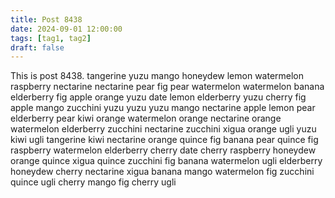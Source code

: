 ```yaml
---
title: Post 8438
date: 2024-09-01 12:00:00
tags: [tag1, tag2]
draft: false
---
```

This is post 8438.
tangerine
yuzu
mango
honeydew
lemon
watermelon
raspberry
nectarine
nectarine
pear
fig
pear
watermelon
watermelon
banana
elderberry
fig
apple
orange
yuzu
date
lemon
elderberry
yuzu
cherry
fig
apple
mango
zucchini
yuzu
yuzu
yuzu
mango
nectarine
apple
lemon
pear
elderberry
pear
kiwi
orange
watermelon
orange
nectarine
orange
watermelon
elderberry
zucchini
nectarine
zucchini
xigua
orange
ugli
yuzu
kiwi
ugli
tangerine
kiwi
nectarine
orange
quince
fig
banana
pear
quince
fig
raspberry
watermelon
elderberry
cherry
date
cherry
raspberry
honeydew
orange
quince
xigua
quince
zucchini
fig
banana
watermelon
ugli
elderberry
honeydew
cherry
nectarine
xigua
banana
mango
watermelon
fig
zucchini
quince
ugli
cherry
mango
fig
cherry
ugli
